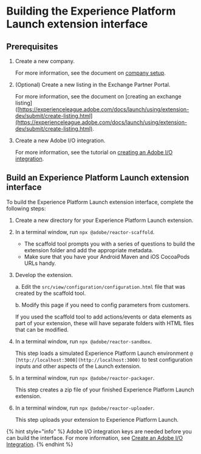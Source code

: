 # Building the Experience Platform Launch extension interface

## Prerequisites

1. Create a new company.

   For more information, see the document on [company setup](https://experienceleague.adobe.com/docs/launch/using/extension-dev/submit/setup.html).

2. \(Optional\) Create a new listing in the Exchange Partner Portal.

   For more information, see the document on \[creating an exchange listing\]\([https://experienceleague.adobe.com/docs/launch/using/extension-dev/submit/create-listing.html](https://experienceleague.adobe.com/docs/launch/using/extension-dev/submit/create-listing.html).

3. Create a new Adobe I/O integration.

   For more information, see the tutorial on [creating an Adobe I/O integration](https://experienceleague.adobe.com/docs/launch/using/extension-dev/submit/upload-and-test.html?lang=en#integration).

## Build an Experience Platform Launch extension interface

To build the Experience Platform Launch extension interface, complete the following steps:

1. Create a new directory for your Experience Platform Launch extension.
2. In a terminal window, run `npx @adobe/reactor-scaffold`.
   * The scaffold tool prompts you with a series of questions to build the extension folder and add the appropriate metadata. 
   * Make sure that you have your Android Maven and iOS CocoaPods URLs handy.
3. Develop the extension.

   a. Edit the `src/view/configuration/configuration.html` file that was created by the scaffold tool.

   b. Modify this page if you need to config parameters from customers.

   If you used the scaffold tool to add actions/events or data elements as part of your extension, these will have separate folders with HTML files that can be modified.

4. In a terminal window, run `npx @adobe/reactor-sandbox`.

   This step loads a simulated Experience Platform Launch environment `@ [http://localhost:3000](http://localhost:3000)` to test configuration inputs and other aspects of the Launch extension.

5. In a terminal window, run `npx @adobe/reactor-packager`.

   This step creates a zip file of your finished Experience Platform Launch extension.

6. In a terminal window, run `npx @adobe/reactor-uploader`.

   This step uploads your extension to Experience Platform Launch.

{% hint style="info" %}
Adobe I/O integration keys are needed before you can build the interface. For more information, see [Create an Adobe I/O Integration](https://experienceleague.adobe.com/docs/launch/using/extension-dev/submit/upload-and-test.html?lang=en#integration).
{% endhint %}


